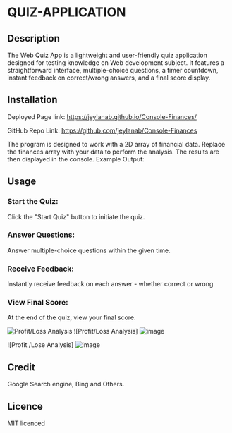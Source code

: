 # QUIZ-APPLICATION

## Description 

The Web Quiz App is a lightweight and user-friendly quiz application designed for testing knowledge on Web development subject. 
It features a straightforward interface, multiple-choice questions, a timer countdown, instant feedback on correct/wrong answers, and a final score display.

## Installation

Deployed Page link: https://jeylanab.github.io/Console-Finances/

GitHub Repo Link: https://github.com/jeylanab/Console-Finances
 
The program is designed to work with a 2D array of financial data. Replace the finances
array with your data to perform the analysis. The results are then displayed in the console. Example Output:

## Usage 
### Start the Quiz:

Click the "Start Quiz" button to initiate the quiz.

### Answer Questions:

Answer multiple-choice questions within the given time.

### Receive Feedback:

Instantly receive feedback on each answer - whether correct or wrong.

### View Final Score:

At the end of the quiz, view your final score.

![Profit/Loss Analysis]([image_url]([https://github.com/jeylanab/Console-Finances/blob/main/Images/Screenshot%202023-12-30%20050616.png?raw=true)https://github.com/jeylanab/Console-Finances/blob/main/Images/Screenshot%202023-12-30%20050616.png?raw=true](https://github.com/jeylanab/QUIZ-APPLICATION/blob/main/assets/Images/Screenshot%202024-01-16%20060028.png?raw=true))
![Profit/Loss Analysis] ![image](https://github.com/jeylanab/Console-Finances/assets/146985587/49cf3591-79fc-429a-8ada-54bba0e14c71)

![Profit /Lose Analysis] ![image](https://github.com/jeylanab/Console-Finances/assets/146985587/160f12df-2580-4d0f-afd7-22d37515acfc)


## Credit 

Google Search engine, Bing and Others.

## Licence 

MIT licenced

